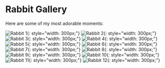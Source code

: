 # Rabbit Gallery

Here are some of my most adorable moments:

![Rabbit 1](img/1.jpeg){: style="width: 300px;"}
![Rabbit 2](img/2.jpeg){: style="width: 300px;"}
![Rabbit 3](img/3.jpg){: style="width: 300px;"}
![Rabbit 4](img/4.jpeg){: style="width: 300px;"}
![Rabbit 5](img/5.jpeg){: style="width: 300px;"}
![Rabbit 6](img/6.jpeg){: style="width: 300px;"}
![Rabbit 7](img/7.jpeg){: style="width: 300px;"}
![Rabbit 8](img/8.jpeg){: style="width: 300px;"}
![Rabbit 9](img/9.jpeg){: style="width: 300px;"}
![Rabbit 10](img/10.jpeg){: style="width: 300px;"}
![Rabbit 11](img/11.jpeg){: style="width: 300px;"}
![Rabbit 12](img/12.jpeg){: style="width: 300px;"}
